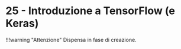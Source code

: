 # 25 - Introduzione a TensorFlow (e Keras)

!!!warning "Attenzione"
    Dispensa in fase di creazione.
